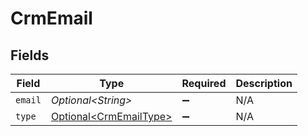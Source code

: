 # CrmEmail


## Fields

| Field                                                          | Type                                                           | Required                                                       | Description                                                    |
| -------------------------------------------------------------- | -------------------------------------------------------------- | -------------------------------------------------------------- | -------------------------------------------------------------- |
| `email`                                                        | *Optional\<String>*                                            | :heavy_minus_sign:                                             | N/A                                                            |
| `type`                                                         | [Optional\<CrmEmailType>](../../models/shared/CrmEmailType.md) | :heavy_minus_sign:                                             | N/A                                                            |